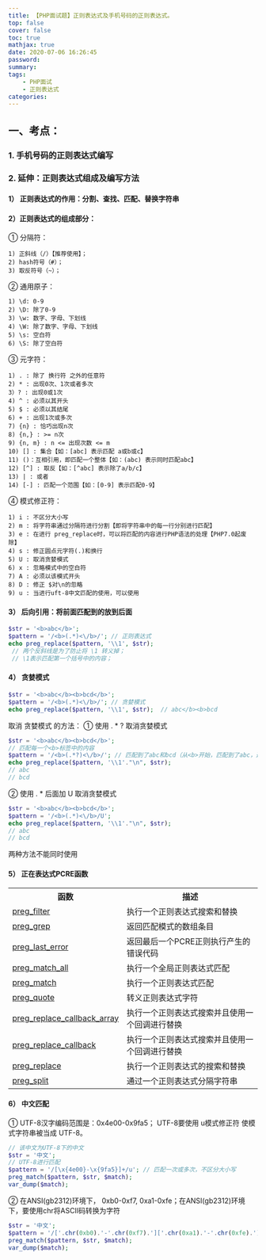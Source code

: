 ```yaml
---
title: 【PHP面试题】正则表达式及手机号码的正则表达式。
top: false
cover: false
toc: true
mathjax: true
date: 2020-07-06 16:26:45
password:
summary:
tags:
    - PHP面试
    - 正则表达式
categories:
---
```

## 一、考点：
### 1. 手机号码的正则表达式编写
### 2. 延伸：正则表达式组成及编写方法
####  1） 正则表达式的作用：分割、查找、匹配、替换字符串
####  2）正则表达式的组成部分：

① 分隔符：

    1) 正斜线（/）【推荐使用】；
    2) hash符号（#）；
    3) 取反符号（~）；

② 通用原子：

    1) \d: 0-9
    2) \D: 除了0-9
    3) \w: 数字、字母、下划线
    4) \W: 除了数字、字母、下划线
    5) \s: 空白符
    6) \S: 除了空白符

③ 元字符：

    1) . : 除了 换行符 之外的任意符
    2) * : 出现0次、1次或者多次
    3）? : 出现0或1次
    4) ^ : 必须以其开头
    5) $ : 必须以其结尾
    6) + : 出现1次或多次
    7) {n} : 恰巧出现n次
    8) {n,} : >= n次
    9) {n, m} : n <= 出现次数 <= m
    10) [] : 集合【如：[abc] 表示匹配 a或b或c】
    11) ()：互相引用，即匹配一个整体【如：(abc) 表示同时匹配abc】
    12) [^] : 取反【如：[^abc] 表示除了a/b/c】
    13) | : 或者
    14) [-] : 匹配一个范围【如：[0-9] 表示匹配0-9】

④ 模式修正符：

    1) i : 不区分大小写
    2) m : 将字符串通过分隔符进行分割【即将字符串中的每一行分别进行匹配】
    3) e : 在进行 preg_replace时，可以将匹配的内容进行PHP语法的处理【PHP7.0起废除】
    4) s : 修正圆点元字符(.)和换行
    5) U : 取消贪婪模式
    6) x : 忽略模式中的空白符
    7) A : 必须以该模式开头
    8) D : 修正 $对\n的忽略
    9) u : 当进行uft-8中文匹配的使用，可以使用

####  3） 后向引用：将前面匹配到的放到后面

```PHP
$str = '<b>abc</b>';
$pattern = '/<b>(.*)<\/b>/'; // 正则表达式
echo preg_replace($pattern, '\\1', $str); 
 // 两个反斜线是为了防止将 \1 转义掉；
 // \1表示匹配第一个括号中的内容；
```

####  4） 贪婪模式
```PHP
$str = '<b>abc</b><b>bcd</b>'; 
$pattern = '/<b>(.*)<\/b>/'; // 贪婪模式
echo preg_replace($pattern, '\\1', $str);  // abc</b><b>bcd
```
取消 贪婪模式 的方法：
① 使用 . * ? 取消贪婪模式
```PHP
$str = '<b>abc</b><b>bcd</b>'; 
// 匹配每一个<b>标签中的内容
$pattern = '/<b>(.*?)<\/b>/'; // 匹配到了abc和bcd（从<b>开始，匹配到了abc，遇到</b>结束；再次遇到<b>开始，匹配到了bcd，遇到</b>结束）
echo preg_replace($pattern, '\\1'."\n", $str); 
// abc
// bcd
```
② 使用 . * 后面加 U 取消贪婪模式
```PHP
$str = '<b>abc</b><b>bcd</b>';
$pattern = '/<b>(.*)<\/b>/U';
echo preg_replace($pattern, '\\1'."\n", $str); 
// abc
// bcd
```
两种方法不能同时使用

#### 5） 正在表达式PCRE函数
<table><tbody><tr><th>函数</th><th>描述</th></tr>
<tr><td>
<a href="https://www.runoob.com/php/php-preg_filter.html" target="_blank">preg_filter</a> </td><td> 执行一个正则表达式搜索和替换</td></tr><tr><td>
<a href="https://www.runoob.com/php/php-preg_grep.html" target="_blank">preg_grep</a> </td><td> 返回匹配模式的数组条目</td></tr><tr><td>
<a href="https://www.runoob.com/php/php-preg_last_error.html" target="_blank">preg_last_error</a> </td><td> 返回最后一个PCRE正则执行产生的错误代码</td></tr><tr><td>
<a href="https://www.runoob.com/php/php-preg_match_all.html" target="_blank">preg_match_all</a> </td><td> 执行一个全局正则表达式匹配</td></tr><tr><td>
<a href="https://www.runoob.com/php/php-preg_match.html" target="_blank">preg_match</a> </td><td> 执行一个正则表达式匹配</td></tr><tr><td>
<a href="https://www.runoob.com/php/php-preg_quote.html" target="_blank">preg_quote</a> </td><td> 转义正则表达式字符</td></tr><tr><td>
<a href="https://www.runoob.com/php/php-preg_replace_callback_array.html" target="_blank">preg_replace_callback_array</a> </td><td> 执行一个正则表达式搜索并且使用一个回调进行替换</td></tr><tr><td>
<a href="https://www.runoob.com/php/php-preg_replace_callback.html" target="_blank">preg_replace_callback</a> </td><td> 执行一个正则表达式搜索并且使用一个回调进行替换</td></tr><tr><td>
<a href="https://www.runoob.com/php/php-preg_replace.html" target="_blank">preg_replace</a> </td><td> 执行一个正则表达式的搜索和替换</td></tr><tr><td>
<a href="https://www.runoob.com/php/php-preg_split.html" target="_blank">preg_split</a> </td><td> 通过一个正则表达式分隔字符串</td></tr></tbody></table>

#### 6） 中文匹配

① UTF-8汉字编码范围是：0x4e00-0x9fa5； UTF-8要使用 u模式修正符 使模式字符串被当成 UTF-8。

```PHP
// 该中文为UTF-8下的中文
$str = '中文'; 
// UTF-8进行匹配
$pattern = '/[\x{4e00}-\x{9fa5}]+/u'; // 匹配一次或多次，不区分大小写
preg_match($pattern, $str, $match);
var_dump($match);
```
② 在ANSI(gb2312)环境下， 0xb0-0xf7, 0xa1-0xfe；在ANSI(gb2312)环境下，要使用chr将ASCII码转换为字符

```PHP
$str = '中文';
$pattern = '/['.chr(0xb0).'-'.chr(0xf7).']['.chr(0xa1).'-'.chr(0xfe).']/';
preg_match($pattern, $str, $match);
var_dump($match);
```